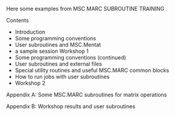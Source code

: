 
Here some examples from MSC MARC SUBROUTINE TRAINING

Contents
- Introduction
- Some programming conventions
- User subroutines and MSC.Mentat
- a sample session Workshop 1
- Some programming conventions (continued)
- User subroutines and external files
- Special utility routines and useful MSC.MARC common blocks
- How to run jobs with user subroutines
- Workshop 2

Appendix A: Some MSC.MARC subroutines for matrix operations

Appendix B: Workshop results and user subroutines
